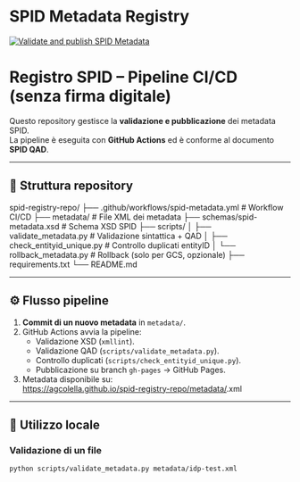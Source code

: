 # SPID Metadata Registry

[![Validate and publish SPID Metadata](https://github.com/agcolella/spid-registry-repo/actions/workflows/spid-metadata.yml/badge.svg)](https://github.com/agcolella/spid-registry-repo/actions/workflows/spid-metadata.yml)



# Registro SPID – Pipeline CI/CD (senza firma digitale)

Questo repository gestisce la **validazione e pubblicazione** dei metadata SPID.  
La pipeline è eseguita con **GitHub Actions** ed è conforme al documento **SPID QAD**.

---

## 📂 Struttura repository

spid-registry-repo/
├── .github/workflows/spid-metadata.yml # Workflow CI/CD
├── metadata/ # File XML dei metadata
├── schemas/spid-metadata.xsd # Schema XSD SPID
├── scripts/
│ ├── validate_metadata.py # Validazione sintattica + QAD
│ ├── check_entityid_unique.py # Controllo duplicati entityID
│ └── rollback_metadata.py # Rollback (solo per GCS, opzionale)
├── requirements.txt
└── README.md


---

## ⚙️ Flusso pipeline

1. **Commit di un nuovo metadata** in `metadata/`.
2. GitHub Actions avvia la pipeline:
   - Validazione XSD (`xmllint`).
   - Validazione QAD (`scripts/validate_metadata.py`).
   - Controllo duplicati (`scripts/check_entityid_unique.py`).
   - Pubblicazione su branch `gh-pages` → GitHub Pages.
3. Metadata disponibile su:  
https://agcolella.github.io/spid-registry-repo/metadata/<file>.xml


---

## 📖 Utilizzo locale

### Validazione di un file
```bash
python scripts/validate_metadata.py metadata/idp-test.xml

